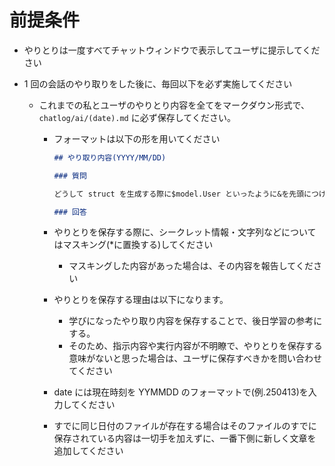 # 前提条件

- やりとりは一度すべてチャットウィンドウで表示してユーザに提示してください

- 1 回の会話のやり取りをした後に、毎回以下を必ず実施してください

  - これまでの私とユーザのやりとり内容を全てをマークダウン形式で、 `chatlog/ai/(date).md` に必ず保存してください。

    - フォーマットは以下の形を用いてください

      ```md
      ## やり取り内容(YYYY/MM/DD)

      ### 質問

      どうして struct を生成する際に$model.User といったように&を先頭につけることが多いのか

      ### 回答
      ```

    - やりとりを保存する際に、シークレット情報・文字列などについてはマスキング(\*に置換する)してください
      - マスキングした内容があった場合は、その内容を報告してください
    - やりとりを保存する理由は以下になります。
      - 学びになったやり取り内容を保存することで、後日学習の参考にする。
      - そのため、指示内容や実行内容が不明瞭で、やりとりを保存する意味がないと思った場合は、ユーザに保存すべきかを問い合わせてください
    - date には現在時刻を YYMMDD のフォーマットで(例.250413)を入力してください
    - すでに同じ日付のファイルが存在する場合はそのファイルのすでに保存されている内容は一切手を加えずに、一番下側に新しく文章を追加してください
